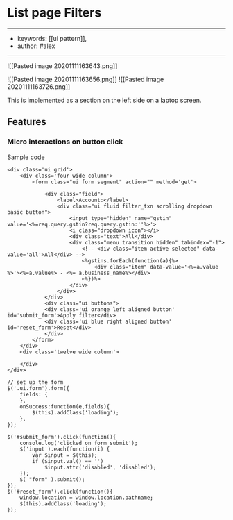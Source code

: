 # List page Filters
---
- keywords: [[ui pattern]],
- author: #alex
---
![[Pasted image 20201111163643.png]]

![[Pasted image 20201111163656.png]]
![[Pasted image 20201111163726.png]]

This is implemented as a section on the left side on a laptop screen. 

## Features
### Micro interactions on button click

Sample code
```
<div class='ui grid'>
	<div class='four wide column'>
		<form class="ui form segment" action="" method='get'>
					
			<div class="field">
				<label>Account:</label>
				<div class="ui fluid filter_txn scrolling dropdown basic button">
					<input type="hidden" name="gstin" value='<%=req.query.gstin?req.query.gstin:''%>'>
					<i class="dropdown icon"></i>
					<div class="text">All</div>
					<div class="menu transition hidden" tabindex="-1">
						<!-- <div class="item active selected" data-value='all'>All</div> -->
						<%gstins.forEach(function(a){%>
							<div class="item" data-value='<%=a.value %>'><%=a.value%> - <%= a.business_name%></div>
						<%})%>
					</div>
				</div>
			</div>
			<div class="ui buttons">
			<div class='ui orange left aligned button' id='submit_form'>Apply filter</div>
			<div class='ui blue right aligned button' id='reset_form'>Reset</div>
			</div>
		</form>
	</div>
	<div class='twelve wide column'>
		
	</div>
</div>
```

```
// set up the form
$('.ui.form').form({
	fields: {
	},
	onSuccess:function(e,fields){
		$(this).addClass('loading');
	},
});

$('#submit_form').click(function(){
	console.log('clicked on form submit');
	$('input').each(function(i) {
		var $input = $(this);
		if ($input.val() == '')
			$input.attr('disabled', 'disabled');
	});
	$( "form" ).submit();
});
$('#reset_form').click(function(){
	window.location = window.location.pathname;
	$(this).addClass('loading');
});
```